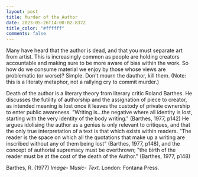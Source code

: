 ```yaml
---
layout: post
title: Murder of the Author
date: 2023-05-26T14:00:02.837Z
title_color: "#ffffff"
comments: false
---
```

M﻿any have heard that the author is dead, and that you must separate art from artist. This is increasingly common as people are holding creators accountable and making sure to be more aware of bias within the work. So how do we consume material we enjoy by those whose views are problematic (or worse)? Simple. Don't mourn the dauthor, kill them. (Note: this is a literaty metaphor, not a rallying cry to commit murder.)

D﻿eath of the author is a literary theory from literary critic Roland Barthes. He discusses the futility of authorship and the assignation of piece to creator, as intended meaning is lost once it leaves the custody of private ownership to enter public awareness. "Writing is...the negative where all identity is lost, starting with the very identity of the body writing." (Barthes, 1977, p142) He argues idolising the author as a genius is only relevant to critiques, and that the only true interpretation of a text is that which exists within readers. "The reader is the space
on which all the quotations that make up a writing are inscribed without any of them being lost" (Barthes, 1977, p148), and the concept of authorial supremacy must be overthrown; "the birth of the reader must be at the cost of the death of the Author." (Barthes, 1977, p148)



B﻿arthes, R. (1977) *Image- Music- Text*. London: Fontana Press.